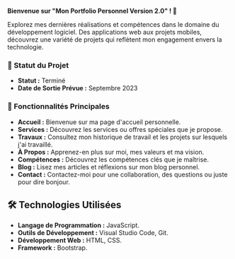 **Bienvenue sur "Mon Portfolio Personnel Version 2.0" ! 🚀**

Explorez mes dernières réalisations et compétences dans le domaine du développement logiciel. Des applications web aux projets mobiles, découvrez une variété de projets qui reflètent mon engagement envers la technologie.

### 🚧 Statut du Projet

- **Statut :** Terminé
- **Date de Sortie Prévue :** Septembre 2023

### 🚀 Fonctionnalités Principales

- **Accueil :** Bienvenue sur ma page d'accueil personnelle.
- **Services :** Découvrez les services ou offres spéciales que je propose.
- **Travaux :** Consultez mon historique de travail et les projets sur lesquels j'ai travaillé.
- **À Propos :** Apprenez-en plus sur moi, mes valeurs et ma vision.
- **Compétences :** Découvrez les compétences clés que je maîtrise.
- **Blog :** Lisez mes articles et réflexions sur mon blog personnel.
- **Contact :** Contactez-moi pour une collaboration, des questions ou juste pour dire bonjour.

## 🛠️ Technologies Utilisées

- **Langage de Programmation :** JavaScript.
- **Outils de Développement :** Visual Studio Code, Git.
- **Développement Web :** HTML, CSS.
- **Framework :** Bootstrap.

